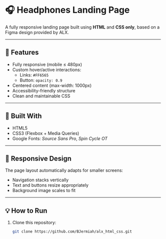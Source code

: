 # 🎧 Headphones Landing Page

A fully responsive landing page built using **HTML** and **CSS only**, based on a Figma design provided by ALX.

---

## 🚀 Features
- Fully responsive (mobile ≤ 480px)
- Custom hover/active interactions:
  - Links: `#FF6565`
  - Button: `opacity: 0.9`
- Centered content (max-width: 1000px)
- Accessibility-friendly structure
- Clean and maintainable CSS

---

## 🧠 Built With
- HTML5
- CSS3 (Flexbox + Media Queries)
- Google Fonts: *Source Sans Pro*, *Spin Cycle OT*

---

## 📱 Responsive Design
The page layout automatically adapts for smaller screens:
- Navigation stacks vertically
- Text and buttons resize appropriately
- Background image scales to fit

---

## 💡 How to Run
1. Clone this repository:
   ```bash
   git clone https://github.com/BJermiah/alx_html_css.git
